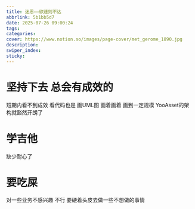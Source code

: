 ```yaml
---
title: 迷思——欲速则不达
abbrlink: 5b1bb5d7
date: 2025-07-26 09:00:24
tags:
categories:
cover: https://www.notion.so/images/page-cover/met_gerome_1890.jpg
description:
swiper_index:
sticky:
---
```



# 坚持下去 总会有成效的

短期内看不到成效
看代码也是 画UML图 画着画着 画到一定规模 YooAsset的架构就豁然开朗了

# 学吉他

缺少耐心了


# 要吃屎
















对一些业务不感兴趣 不行 要硬着头皮去做一些不想做的事情